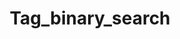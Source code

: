 ---
layout: blogbytag
title: Tag_binary_search
tag: binary_search
permalink: /tags/binary_search
---